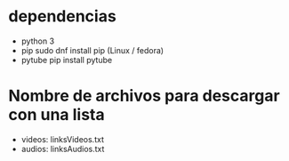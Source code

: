 # dependencias 
* python 3
* pip
    sudo dnf install pip (Linux / fedora)
* pytube
    pip install pytube


# Nombre de archivos para descargar con una lista

* videos: linksVideos.txt
* audios: linksAudios.txt

